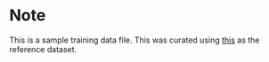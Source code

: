 # Note

This is a sample training data file. This was curated using [this](https://huggingface.co/datasets/openai/gsm8k) as the reference dataset.

